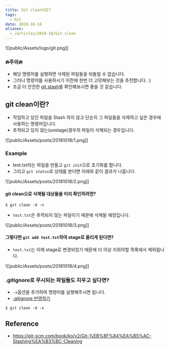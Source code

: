```yaml
---
title: Git clean이란?
tags:
  - Git
date: 2018-10-18
aliases: 
  - /articles/2018-10/Git-clean
---
```


![[public/Assets/logo/git.png]]

### 🔥주의🔥
- 해당 명령어를 실행하면 삭제된 파일들을 되돌릴 수 없습니다.
- 그러니 명령어를 사용하시기 이전에 한번 더 고민해보는 것을 추천합니다. :)
- 조금 더 안전한 [git stash](https://nesoy.github.io/articles/2017-05/git-stash)를 확인해보시면 좋을 것 같습니다.

## git clean이란?
- 작업하고 있던 파일을 Stash 하지 않고 단순히 그 파일들을 삭제하고 싶은 경우에 사용하는 명령어입니다.
- 추적되고 있지 않는(unstage)경우의 파일이 삭제되는 경우입니다.

![[public/Assets/posts/20181018/1.png]]

### Example
- test.txt라는 파일을 만들고 `git init`으로 초기화를 합니다.
- 그리고 `git status`로 상태를 본다면 아래와 같이 결과가 나옵니다.

![[public/Assets/posts/20181018/2.png]]

#### git clean으로 삭제될 대상들을 미리 확인하려면?
```shell
$ git clean -d -n
```

- `test.txt`은 추적되지 않는 파일이기 때문에 삭제될 예정입니다.

![[public/Assets/posts/20181018/3.png]]


#### 그렇다면 `git add test.txt`하여 stage로 올리게 된다면?
- `test.txt`는 이제 stage로 변경되었기 때문에 더 이상 지워야할 목록에서 제외됩니다.

![[public/Assets/posts/20181018/4.png]]


### .gitignore로 무시되는 파일들도 지우고 싶다면?
- `-x`옵션을 추가하여 명령어를 실행해주시면 됩니다.
- [.gitignore 반영하기](https://nesoy.github.io/articles/2017-01/Git-Ignore)
```shell
$ git clean -d -x
```

## Reference
- <https://git-scm.com/book/ko/v2/Git-%EB%8F%84%EA%B5%AC-Stashing%EA%B3%BC-Cleaning>

